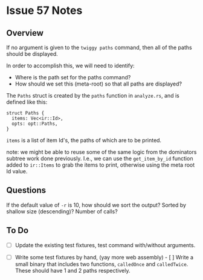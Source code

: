 # Issue 57 Notes

## Overview

If no argument is given to the `twiggy paths` command, then all of the paths
should be displayed.

In order to accomplish this, we will need to identify:
*  Where is the path set for the paths command?
*  How should we set this (meta-root) so that all paths are displayed?

The `Paths` struct is created by the `paths` function in `analyze.rs`,
and is defined like this:

```
struct Paths {
  items: Vec<ir::Id>,
  opts: opt::Paths,
}
```

`items` is a list of item Id's, the paths of which are to be printed.

note: we might be able to reuse some of the same logic from the dominators
subtree work done previously. I.e., we can use the `get_item_by_id` function
added to `ir::Items` to grab the items to print, otherwise using the meta
root Id value.

## Questions

If the default value of `-r` is 10, how should we sort the output? Sorted
by shallow size (descending)? Number of calls?

## To Do

- [ ]  Update the existing test fixtures, test command with/without arguments.
- [ ]  Write some test fixtures by hand, (yay more web assembly)
       - [ ] Write a small binary that includes two functions, `calledOnce`
             and `calledTwice`. These should have 1 and 2 paths respectively.

